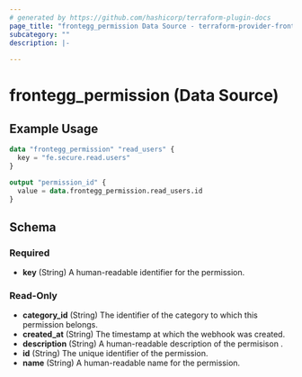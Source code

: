 ```yaml
---
# generated by https://github.com/hashicorp/terraform-plugin-docs
page_title: "frontegg_permission Data Source - terraform-provider-frontegg"
subcategory: ""
description: |-
  
---
```


# frontegg_permission (Data Source)



## Example Usage

```terraform
data "frontegg_permission" "read_users" {
  key = "fe.secure.read.users"
}

output "permission_id" {
  value = data.frontegg_permission.read_users.id
}
```

<!-- schema generated by tfplugindocs -->
## Schema

### Required

- **key** (String) A human-readable identifier for the permission.

### Read-Only

- **category_id** (String) The identifier of the category to which this permission belongs.
- **created_at** (String) The timestamp at which the webhook was created.
- **description** (String) A human-readable description of the permisison .
- **id** (String) The unique identifier of the permission.
- **name** (String) A human-readable name for the permission.


